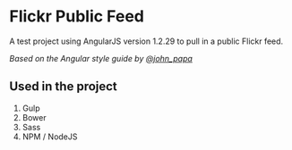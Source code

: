# Flickr Public Feed

A test project using AngularJS version 1.2.29 to pull in a public Flickr feed.

*Based on the Angular style guide by [@john_papa](//twitter.com/john_papa)*

## Used in the project

  1. Gulp
  1. Bower
  1. Sass
  1. NPM / NodeJS
